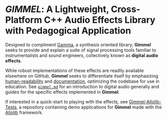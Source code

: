 # *GIMMEL*: A Lightweight, Cross-Platform C++ Audio Effects Library with Pedagogical Application
Designed to compliment [Gamma](https://github.com/LancePutnam/Gamma), a synthesis oriented library, **Gimmel** seeks to provide and explain a suite of signal processing tools familiar to instrumentalists and sound engineers, collectively known as **digital audio effects**.

While robust implementations of these effects are readily available elsewhere on GitHub, **Gimmel** seeks to differentiate itself by emphasizing [human-readability](https://en.wikipedia.org/wiki/Computer_programming#Readability_of_source_code) and [documentation](https://en.wikipedia.org/wiki/Software_documentation), optimizing the codebase for use in education. See [`gimmel.md`](./docs/gimmel.md) for an introduction to digital audio generally and guides for the specific effects implemented in **Gimmel**.

If interested in a quick-start to playing with the effects, see [Gimmel-Allolib-Tests](https://github.com/allolib-s24/Gimmel-Allolib-Tests), a repository containing demo applications for **Gimmel** made with the [Allolib](https://github.com/AlloSphere-Research-Group/allolib/tree/81d8dfdf7b301ec7eff730bd6e7b0a87253a8375) framework.